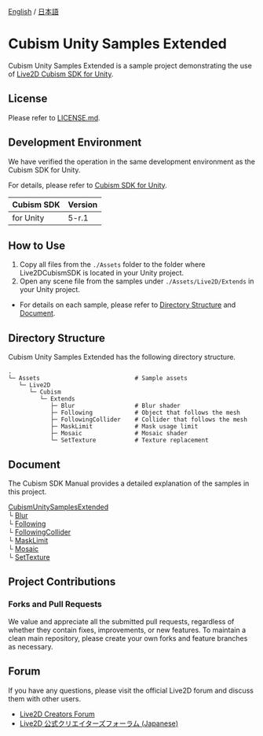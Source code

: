 [English](README.md) / [日本語](README.ja.md)
# Cubism Unity Samples Extended

Cubism Unity Samples Extended is a sample project demonstrating the use of [Live2D Cubism SDK for Unity].

[Live2D Cubism SDK for Unity]: https://www.live2d.com/download/cubism-sdk/
[Live2D Cubism Editor]: https://www.live2d.com/


## License

Please refer to [LICENSE.md](LICENSE.md).


## Development Environment

We have verified the operation in the same development environment as the Cubism SDK for Unity.

For details, please refer to [Cubism SDK for Unity](https://github.com/Live2D/CubismUnityComponents/blob/develop/README.md#development-environment).

| Cubism SDK | Version |
| --- | --- |
| for Unity | 5-r.1 |


## How to Use

1. Copy all files from the `./Assets` folder to the folder where Live2DCubismSDK is located in your Unity project.
1. Open any scene file from the samples under `./Assets/Live2D/Extends` in your Unity project.
  - For details on each sample, please refer to [Directory Structure](#directory-structure) and [Document](#document).


## Directory Structure

Cubism Unity Samples Extended has the following directory structure.

```
.
└─ Assets                           # Sample assets
   └─ Live2D                
      └─ Cubism
         └─ Extends                 
            ├─ Blur                 # Blur shader
            ├─ Following            # Object that follows the mesh
            ├─ FollowingCollider    # Collider that follows the mesh
            ├─ MaskLimit            # Mask usage limit
            ├─ Mosaic               # Mosaic shader
            └─ SetTexture           # Texture replacement
```


## Document

The Cubism SDK Manual provides a detailed explanation of the samples in this project.

[CubismUnitySamplesExtended](https://docs.live2d.com/cubism-sdk-manual/cubism-unity-samples-extended/)  
  └ [Blur](https://docs.live2d.com/cubism-sdk-manual/cubism-unity-samples-extended-blur/)  
  └ [Following](https://docs.live2d.com/cubism-sdk-manual/cubism-unity-samples-extended-following/)  
  └ [FollowingCollider](https://docs.live2d.com/cubism-sdk-manual/cubism-unity-samples-extended-following-collider/)  
  └ [MaskLimit](https://docs.live2d.com/cubism-sdk-manual/cubism-unity-samples-extended-mask-limit/)  
  └ [Mosaic](https://docs.live2d.com/cubism-sdk-manual/cubism-unity-samples-extended-mosaic/)  
  └ [SetTexture](https://docs.live2d.com/cubism-sdk-manual/cubism-unity-samples-extended-set-texture/)



## Project Contributions

### Forks and Pull Requests

We value and appreciate all the submitted pull requests, regardless of whether they contain fixes, improvements, or new features. To maintain a clean main repository, please create your own forks and feature branches as necessary.


## Forum

If you have any questions, please visit the official Live2D forum and discuss them with other users.

- [Live2D Creators Forum](https://community.live2d.com/)
- [Live2D 公式クリエイターズフォーラム (Japanese)](https://creatorsforum.live2d.com/)